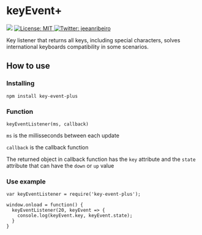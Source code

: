 # keyEvent+
<p>
  <img src="https://img.shields.io/npm/v/key-event-plus.svg?orange=blue" />
  <a href="https://github.com/jeeanribeiro/key-event-plus/blob/master/LICENSE" target="_blank">
    <img alt="License: MIT" src="https://img.shields.io/github/license/jeeanribeiro/key-event-plus" />
  </a>
  <a href="https://twitter.com/jeeanribeiro" target="_blank">
    <img alt="Twitter: jeeanribeiro" src="https://img.shields.io/twitter/follow/jeeanribeiro.svg?style=social" />
  </a>
</p>

Key listener that returns all keys, including special characters, solves international keyboards compatibility in some scenarios.

## How to use

### Installing
```
npm install key-event-plus
```

### Function
`keyEventListener(ms, callback)`

`ms` is the millisseconds between each update

`callback` is the callback function

The returned object in callback function has the `key` attribute and the `state` attribute that can have the `down` or `up` value

### Use example
```
var keyEventListener = require('key-event-plus');

window.onload = function() {
  keyEventListener(20, keyEvent => {
    console.log(keyEvent.key, keyEvent.state);
  }
}
```
